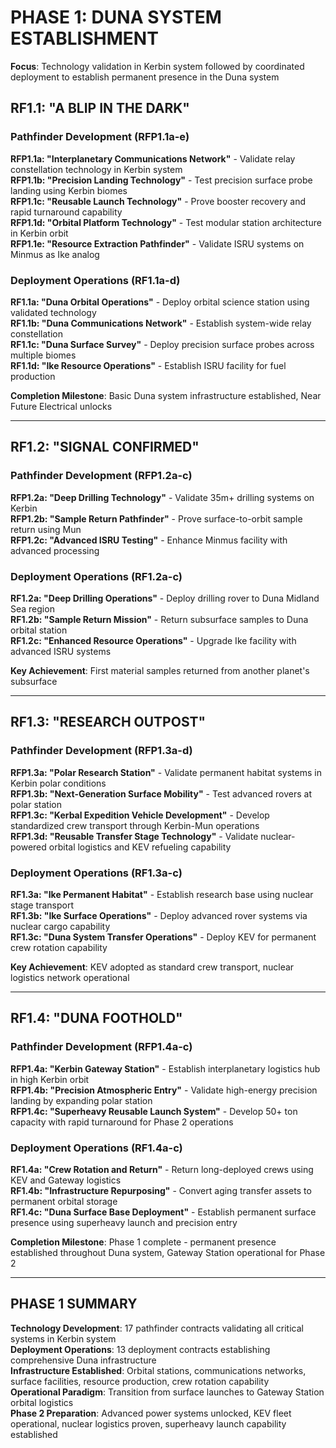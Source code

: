 # **PHASE 1: DUNA SYSTEM ESTABLISHMENT**

**Focus**: Technology validation in Kerbin system followed by coordinated deployment to establish permanent presence in the Duna system

## **RF1.1: "A BLIP IN THE DARK"**

### **Pathfinder Development (RFP1.1a-e)**
**RFP1.1a: "Interplanetary Communications Network"** - Validate relay constellation technology in Kerbin system  
**RFP1.1b: "Precision Landing Technology"** - Test precision surface probe landing using Kerbin biomes  
**RFP1.1c: "Reusable Launch Technology"** - Prove booster recovery and rapid turnaround capability  
**RFP1.1d: "Orbital Platform Technology"** - Test modular station architecture in Kerbin orbit  
**RFP1.1e: "Resource Extraction Pathfinder"** - Validate ISRU systems on Minmus as Ike analog  

### **Deployment Operations (RF1.1a-d)**
**RF1.1a: "Duna Orbital Operations"** - Deploy orbital science station using validated technology  
**RF1.1b: "Duna Communications Network"** - Establish system-wide relay constellation  
**RF1.1c: "Duna Surface Survey"** - Deploy precision surface probes across multiple biomes  
**RF1.1d: "Ike Resource Operations"** - Establish ISRU facility for fuel production  

**Completion Milestone**: Basic Duna system infrastructure established, Near Future Electrical unlocks

---

## **RF1.2: "SIGNAL CONFIRMED"**

### **Pathfinder Development (RFP1.2a-c)**
**RFP1.2a: "Deep Drilling Technology"** - Validate 35m+ drilling systems on Kerbin  
**RFP1.2b: "Sample Return Pathfinder"** - Prove surface-to-orbit sample return using Mun  
**RFP1.2c: "Advanced ISRU Testing"** - Enhance Minmus facility with advanced processing  

### **Deployment Operations (RF1.2a-c)**
**RF1.2a: "Deep Drilling Operations"** - Deploy drilling rover to Duna Midland Sea region  
**RF1.2b: "Sample Return Mission"** - Return subsurface samples to Duna orbital station  
**RF1.2c: "Enhanced Resource Operations"** - Upgrade Ike facility with advanced ISRU systems  

**Key Achievement**: First material samples returned from another planet's subsurface

---

## **RF1.3: "RESEARCH OUTPOST"**

### **Pathfinder Development (RFP1.3a-d)**
**RFP1.3a: "Polar Research Station"** - Validate permanent habitat systems in Kerbin polar conditions  
**RFP1.3b: "Next-Generation Surface Mobility"** - Test advanced rovers at polar station  
**RFP1.3c: "Kerbal Expedition Vehicle Development"** - Develop standardized crew transport through Kerbin-Mun operations  
**RFP1.3d: "Reusable Transfer Stage Technology"** - Validate nuclear-powered orbital logistics and KEV refueling capability  

### **Deployment Operations (RF1.3a-c)**
**RF1.3a: "Ike Permanent Habitat"** - Establish research base using nuclear stage transport  
**RF1.3b: "Ike Surface Operations"** - Deploy advanced rover systems via nuclear cargo capability  
**RF1.3c: "Duna System Transfer Operations"** - Deploy KEV for permanent crew rotation capability  

**Key Achievement**: KEV adopted as standard crew transport, nuclear logistics network operational

---

## **RF1.4: "DUNA FOOTHOLD"**

### **Pathfinder Development (RFP1.4a-c)**
**RFP1.4a: "Kerbin Gateway Station"** - Establish interplanetary logistics hub in high Kerbin orbit  
**RFP1.4b: "Precision Atmospheric Entry"** - Validate high-energy precision landing by expanding polar station  
**RFP1.4c: "Superheavy Reusable Launch System"** - Develop 50+ ton capacity with rapid turnaround for Phase 2 operations  

### **Deployment Operations (RF1.4a-c)**
**RF1.4a: "Crew Rotation and Return"** - Return long-deployed crews using KEV and Gateway logistics  
**RF1.4b: "Infrastructure Repurposing"** - Convert aging transfer assets to permanent orbital storage  
**RF1.4c: "Duna Surface Base Deployment"** - Establish permanent surface presence using superheavy launch and precision entry  

**Completion Milestone**: Phase 1 complete - permanent presence established throughout Duna system, Gateway Station operational for Phase 2

---

## **PHASE 1 SUMMARY**

**Technology Development**: 17 pathfinder contracts validating all critical systems in Kerbin system  
**Deployment Operations**: 13 deployment contracts establishing comprehensive Duna infrastructure  
**Infrastructure Established**: Orbital stations, communications networks, surface facilities, resource production, crew rotation capability  
**Operational Paradigm**: Transition from surface launches to Gateway Station orbital logistics  
**Phase 2 Preparation**: Advanced power systems unlocked, KEV fleet operational, nuclear logistics proven, superheavy launch capability established
